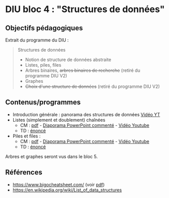 DIU bloc 4 : "Structures de données"
==========================================


Objectifs pédagogiques
----------------------

Extrait du programme du DIU :

> Structures de données
> * Notion de structure de données abstraite
> * Listes, piles, files
> * Arbres binaires, ~~arbres binaires de recherche~~ (retiré du programme DIU V2)
> * Graphes
> * ~~Choix d'une structure de données~~ (retiré du programme DIU V2)


Contenus/programmes
-------------------

* Introduction générale : panorama des structures de données [Vidéo YT](https://youtu.be/SzEj6cmbiNM)
* Listes (simplement et doublement) chaînées
    * CM : [pdf](01-_Liste_chaînée_-_CM.pdf) - [Diaporama PowerPoint commenté](https://filesender.renater.fr/?s=download&token=633a1171-8b55-4690-85ad-e89c1d9bfbb2) - [Vidéo Youtube](https://youtu.be/NqTpwyDsKWo)
    * TD : [énoncé](01-_Liste_chaînée_-_TD.pdf)
* Piles et files :
    * CM : [pdf](02-_Pile_et_File_-_CM.pdf) - [Diaporama PowerPoint commenté](https://filesender.renater.fr/?s=download&token=1e627b98-e2b0-4002-a580-5f1ac205a684) - [Vidéo Youtube](https://youtu.be/hF3DTIbg-28)
    * TD : [énoncé](02-_Pile_et_File_-_TD.pdf)

Arbres et graphes seront vus dans le bloc 5.

Références
----------

* <https://www.bigocheatsheet.com/> (voir [pdf](big-o-cheatsheet.pdf))
* <https://en.wikipedia.org/wiki/List_of_data_structures>
